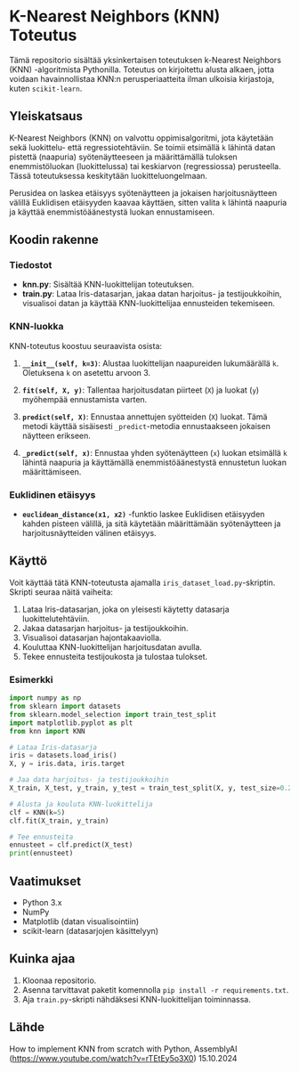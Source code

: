# K-Nearest Neighbors (KNN) Toteutus

Tämä repositorio sisältää yksinkertaisen toteutuksen k-Nearest Neighbors (KNN) -algoritmista Pythonilla. Toteutus on kirjoitettu alusta alkaen, jotta voidaan havainnollistaa KNN:n perusperiaatteita ilman ulkoisia kirjastoja, kuten `scikit-learn`.

## Yleiskatsaus

K-Nearest Neighbors (KNN) on valvottu oppimisalgoritmi, jota käytetään sekä luokittelu- että regressiotehtäviin. Se toimii etsimällä `k` lähintä datan pistettä (naapuria) syötenäytteeseen ja määrittämällä tuloksen enemmistöluokan (luokittelussa) tai keskiarvon (regressiossa) perusteella. Tässä toteutuksessa keskitytään luokitteluongelmaan.

Perusidea on laskea etäisyys syötenäytteen ja jokaisen harjoitusnäytteen välillä Euklidisen etäisyyden kaavaa käyttäen, sitten valita `k` lähintä naapuria ja käyttää enemmistöäänestystä luokan ennustamiseen.

## Koodin rakenne

### Tiedostot
- **knn.py**: Sisältää KNN-luokittelijan toteutuksen.
- **train.py**: Lataa Iris-datasarjan, jakaa datan harjoitus- ja testijoukkoihin, visualisoi datan ja käyttää KNN-luokittelijaa ennusteiden tekemiseen.

### KNN-luokka
KNN-toteutus koostuu seuraavista osista:

1. **`__init__(self, k=3)`**: Alustaa luokittelijan naapureiden lukumäärällä `k`. Oletuksena `k` on asetettu arvoon 3.

2. **`fit(self, X, y)`**: Tallentaa harjoitusdatan piirteet (`X`) ja luokat (`y`) myöhempää ennustamista varten.

3. **`predict(self, X)`**: Ennustaa annettujen syötteiden (`X`) luokat. Tämä metodi käyttää sisäisesti `_predict`-metodia ennustaakseen jokaisen näytteen erikseen.

4. **`_predict(self, x)`**: Ennustaa yhden syötenäytteen (`x`) luokan etsimällä `k` lähintä naapuria ja käyttämällä enemmistöäänestystä ennustetun luokan määrittämiseen.

### Euklidinen etäisyys
- **`euclidean_distance(x1, x2)`** -funktio laskee Euklidisen etäisyyden kahden pisteen välillä, ja sitä käytetään määrittämään syötenäytteen ja harjoitusnäytteiden välinen etäisyys.

## Käyttö

Voit käyttää tätä KNN-toteutusta ajamalla `iris_dataset_load.py`-skriptin. Skripti seuraa näitä vaiheita:

1. Lataa Iris-datasarjan, joka on yleisesti käytetty datasarja luokittelutehtäviin.
2. Jakaa datasarjan harjoitus- ja testijoukkoihin.
3. Visualisoi datasarjan hajontakaaviolla.
4. Kouluttaa KNN-luokittelijan harjoitusdatan avulla.
5. Tekee ennusteita testijoukosta ja tulostaa tulokset.

### Esimerkki
```python
import numpy as np
from sklearn import datasets
from sklearn.model_selection import train_test_split
import matplotlib.pyplot as plt
from knn import KNN

# Lataa Iris-datasarja
iris = datasets.load_iris()
X, y = iris.data, iris.target

# Jaa data harjoitus- ja testijoukkoihin
X_train, X_test, y_train, y_test = train_test_split(X, y, test_size=0.2, random_state=1234)

# Alusta ja kouluta KNN-luokittelija
clf = KNN(k=5)
clf.fit(X_train, y_train)

# Tee ennusteita
ennusteet = clf.predict(X_test)
print(ennusteet)
```

## Vaatimukset
- Python 3.x
- NumPy
- Matplotlib (datan visualisointiin)
- scikit-learn (datasarjojen käsittelyyn)

## Kuinka ajaa
1. Kloonaa repositorio.
2. Asenna tarvittavat paketit komennolla `pip install -r requirements.txt`.
3. Aja `train.py`-skripti nähdäksesi KNN-luokittelijan toiminnassa.

## Lähde
How to implement KNN from scratch with Python, AssemblyAI (https://www.youtube.com/watch?v=rTEtEy5o3X0) 15.10.2024

